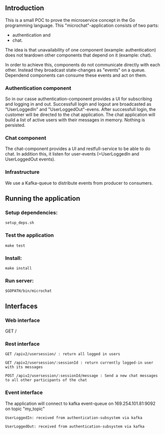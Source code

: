 ## Introduction
This is a small POC to prove the microservice concept in the Go programming language. 
This "microchat"-application consists of two parts: 
 - authentication and 
 - chat. 

The idea is that unavailability of one component (example: authentication) does not teardown other components that depend on it (example: chat).

In order to achieve this, components do not communicate directly with each other. Instead they broadcast state-changes as "events" on a queue. Dependend components can consume these events and act on them.

### Authentication component
So in our casse authentication-component provides a UI for subscribing and logging in and out.
Successfull login and logout are broadcasted as "UserLoggedIn"  and "UserLoggedOut"-evens.
After successfull login, the customer will be directed to the chat application.
The chat application will build a list of active users with their messages in memory.
Nothing is persisted.

### Chat component
The chat-component provides a UI and restfull-service to be able to do chat. In addition this, it listen for user-events (=UserLoggedIn and UserLoggedOut events).

### Infrastructure
We use a Kafka-queue to distribute events from producer to consumers. 

## Running the application

### Setup dependencies:
    setup_deps.sh

### Test the application
    make test
    
### Install:
    make install

### Run server:
    $GOPATH/bin/microchat

## Interfaces

### Web interface
GET /

### Rest interface
    GET /apiv2/usersession/ : return all logged in users

    GET /apiv2/usersession/:sessionId : return currently logged-in user with its messages

    POST /apiv2/usersession/:sessionId/message : Send a new chat messages to all other participants of the chat

### Event interface

The application will connect to kafka event-queue on 169.254.101.81:9092 on topic "my_topic"
    
    UserLoggedIn: received from authentication-subsystem via kafka
    
    UserLoggedOut: received from authentication-subsystem via kafka
